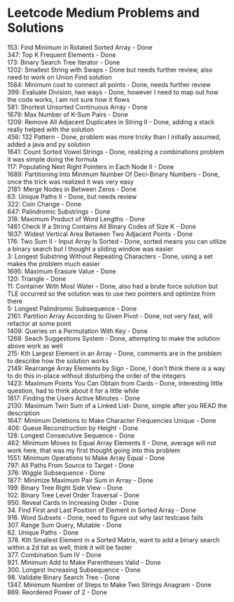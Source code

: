 # Leetcode Medium Problems and Solutions
153: Find Minimum in Rotated Sorted Array - Done <br>
347: Top K Frequent Elements - Done <br>
173: Binary Search Tree Iterator - Done <br>
1202: Smallest String with Swaps - Done but needs further review, also need to work on Union Find solution <br>
1584: Minimum cost to connect all points - Done, needs further review <br>
399: Evaluate Division, two ways - Done, however I need to map out how the code works, I am not sure how it flows<br>
581: Shortest Unsorted Continuous Array - Done <br>
1679: Max Number of K-Sum Pairs - Done <br>
1209: Remove All Adjacent Duplicates in String II - Done, adding a stack really helped with the solution <br>
456: 132 Pattern - Done, problem was more tricky than I initially assumed, added a java and py solution <br>
1641: Count Sorted Vowel Strings - Done, realizing a combinations problem it was simple doing the formula <br>
117: Populating Next Right Pointers in Each Node II - Done <br>
1689: Partitioning Into Minimum Number Of Deci-Binary Numbers - Done, once the trick was realized it was very easy <br>
2181: Merge Nodes in Between Zeros - Done <br>
63: Unique Paths II - Done, but needs review <br>
322: Coin Change - Done <br>
647: Palindromic Substrings - Done <br>
318: Maximum Product of Word Lengths - Done <br>
1461 Check If a String Contains All Binary Codes of Size K - Done <br>
1637: Widest Vertical Area Between Two Adjacent Points - Done <br>
176: Two Sum II - Input Array Is Sorted - Done, sorted means you can utilize a binary search but I thought a sliding window was easier <br>
3: Longest Substring Without Repeating Characters - Done, using a set makes the problem much easier <br>
1695: Maximum Erasure Value - Done <br>
120: Triangle - Done <br>
11: Container With Most Water - Done, also had a brute force solution but TLE occurred so the solution was to use two pointers and optimize from there <br>
5: Longest Palindromic Subsequence - Done <br>
2161: Partition Array According to Given Pivot - Done, not very fast, will refactor at some point <br>
1409: Queries on a Permutation With Key - Done <br>
1268: Seach Suggestions System - Done, attempting to make the solution above work as well <br>
215: Kth Largest Element in an Array - Done, comments are in the problem to describe how the solution works <br>
2149: Rearrange Array Elements by Sign - Done, I don't think there is a way to do this in-place without disturbing the order of the integers <br>
1423: Maximum Points You Can Obtain from Cards - Done, interesting little question, had to think about it for a little while <br>
1817: Finding the Users Active Minutes - Done <br>
2130: Maximum Twin Sum of a Linked List- Done, simple after you READ the description <br>
1647: Minimum Deletions to Make Character Frequencies Unique - Done <br>
406: Queue Reconstruction by Height - Done <br>
128: Longest Consecutive Sequence - Done <br>
462: Minimum Moves to Equal Array Elements II - Done, average will not work here, that was my first thought going into this problem <br>
1551: Minimum Operations to Make Array Equal - Done <br>
797: All Paths From Source to Target - Done <br>
376: Wiggle Subsequence - Done <br>
1877: Minimize Maximum Pair Sum in Array - Done <br>
199: Binary Tree Right Side View - Done <br>
102: Binary Tree Level Order Traversal - Done <br>
950. Reveal Cards In Increasing Order - Done <br>
34. Find First and Last Position of Element in Sorted Array - Done <br>
916. Word Subsets - Done, need to figure out why last testcase fails <br>
307. Range Sum Query, Mutable - Done <br>
62. Unique Paths - Done <br>
378. Kth Smallest Element in a Sorted Matrix, want to add a binary search within a 2d list as well, think it will be faster <br>
377. Combination Sum IV - Done <br>
921. Minimum Add to Make Parentheses Valid - Done <br>
300. Longest Increasing Subsequence - Done <br>
98. Validate Binary Search Tree - Done <br>
1347. Minimum Number of Steps to Make Two Strings Anagram - Done <br>
869. Reordered Power of 2 - Done <br>

